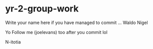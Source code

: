 # yr-2-group-work
Write your name here if you have managed to commit
...
Waldo
Nigel

Yo Follow me (joelevans) too after you commit lol


N-itotia
